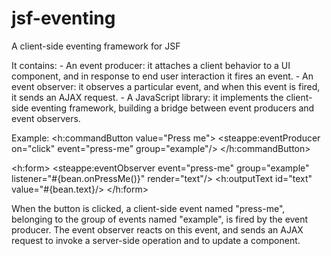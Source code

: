 # jsf-eventing
A client-side eventing framework for JSF

It contains:
    - An event producer: it attaches a client behavior to a UI component, and in response to end user interaction it fires an event.
    - An event observer: it observes a particular event, and when this event is fired, it sends an AJAX request.
    - A JavaScript library: it implements the client-side eventing framework, building a bridge between event producers and event observers.

Example:
<h:commandButton value="Press me">
    <steappe:eventProducer on="click" event="press-me" group="example"/>
</h:commandButton>

<h:form>
    <steappe:eventObserver event="press-me" group="example" listener="#{bean.onPressMe()}" render="text"/>
    <h:outputText id="text" value="#{bean.text}/>
</h:form>

When the button is clicked, a client-side event named "press-me", belonging to the group of events named "example", is fired by the event producer.
The event observer reacts on this event, and sends an AJAX request to invoke a server-side operation and to update a component.

